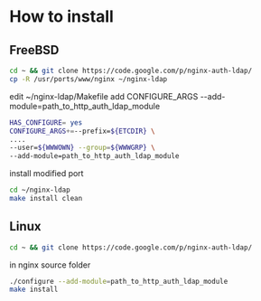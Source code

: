 How to install
==============

FreeBSD
--------------

```bash
cd ~ && git clone https://code.google.com/p/nginx-auth-ldap/  
cp -R /usr/ports/www/nginx ~/nginx-ldap
```

edit ~/nginx-ldap/Makefile add CONFIGURE_ARGS --add-module=path_to_http_auth_ldap_module

```bash
HAS_CONFIGURE= yes
CONFIGURE_ARGS+=--prefix=${ETCDIR} \
....
--user=${WWWOWN} --group=${WWWGRP} \
--add-module=path_to_http_auth_ldap_module
```

install modified port

```bash
cd ~/nginx-ldap
make install clean
```

Linux
--------------

```bash
cd ~ && git clone https://code.google.com/p/nginx-auth-ldap/  
```

in nginx source folder

```bash
./configure --add-module=path_to_http_auth_ldap_module
make install
```
